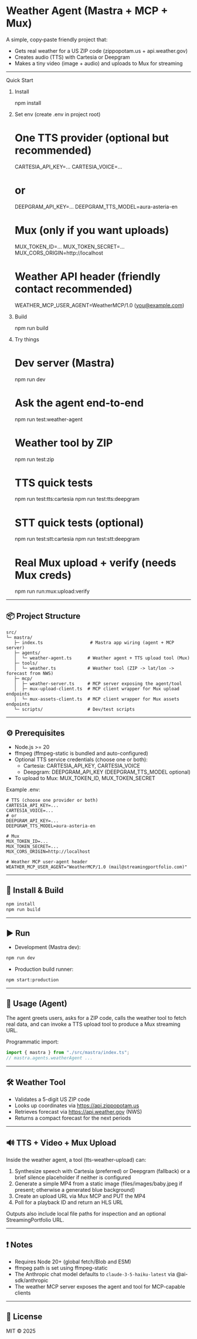 # Weather Agent (Mastra + MCP + Mux)

A simple, copy‑paste friendly project that:

- Gets real weather for a US ZIP code (zippopotam.us + api.weather.gov)
- Creates audio (TTS) with Cartesia or Deepgram
- Makes a tiny video (image + audio) and uploads to Mux for streaming

---

Quick Start

1) Install

   npm install

2) Set env (create .env in project root)

   # One TTS provider (optional but recommended)
   CARTESIA_API_KEY=...
   CARTESIA_VOICE=...
   # or
   DEEPGRAM_API_KEY=...
   DEEPGRAM_TTS_MODEL=aura-asteria-en

   # Mux (only if you want uploads)
   MUX_TOKEN_ID=...
   MUX_TOKEN_SECRET=...
   MUX_CORS_ORIGIN=http://localhost

   # Weather API header (friendly contact recommended)
   WEATHER_MCP_USER_AGENT=WeatherMCP/1.0 (you@example.com)

3) Build

   npm run build

4) Try things

   # Dev server (Mastra)
   npm run dev

   # Ask the agent end‑to‑end
   npm run test:weather-agent

   # Weather tool by ZIP
   npm run test:zip

   # TTS quick tests
   npm run test:tts:cartesia
   npm run test:tts:deepgram

   # STT quick tests (optional)
   npm run test:stt:cartesia
   npm run test:stt:deepgram

   # Real Mux upload + verify (needs Mux creds)
   npm run run:mux:upload:verify

---

## 📦 Project Structure

```
src/
└─ mastra/
   ├─ index.ts                  # Mastra app wiring (agent + MCP server)
   ├─ agents/
   │  └─ weather-agent.ts      # Weather agent + TTS upload tool (Mux)
   ├─ tools/
   │  └─ weather.ts            # Weather tool (ZIP -> lat/lon -> forecast from NWS)
   ├─ mcp/
   │  ├─ weather-server.ts     # MCP server exposing the agent/tool
   │  ├─ mux-upload-client.ts  # MCP client wrapper for Mux upload endpoints
   │  └─ mux-assets-client.ts  # MCP client wrapper for Mux assets endpoints
   └─ scripts/                 # Dev/test scripts
```

---

## ⚙️ Prerequisites

- Node.js >= 20
- ffmpeg (ffmpeg-static is bundled and auto-configured)
- Optional TTS service credentials (choose one or both):
  - Cartesia: CARTESIA_API_KEY, CARTESIA_VOICE
  - Deepgram: DEEPGRAM_API_KEY (DEEPGRAM_TTS_MODEL optional)
- To upload to Mux: MUX_TOKEN_ID, MUX_TOKEN_SECRET

Example .env:

```dotenv
# TTS (choose one provider or both)
CARTESIA_API_KEY=...
CARTESIA_VOICE=...
# or
DEEPGRAM_API_KEY=...
DEEPGRAM_TTS_MODEL=aura-asteria-en

# Mux
MUX_TOKEN_ID=...
MUX_TOKEN_SECRET=...
MUX_CORS_ORIGIN=http://localhost

# Weather MCP user-agent header
WEATHER_MCP_USER_AGENT="WeatherMCP/1.0 (mail@streamingportfolio.com)"
```

---

## 🚀 Install & Build

```sh
npm install
npm run build
```

---

## ▶️ Run

- Development (Mastra dev):

```sh
npm run dev
```

- Production build runner:

```sh
npm start:production
```

---

## 🧠 Usage (Agent)

The agent greets users, asks for a ZIP code, calls the weather tool to fetch real data, and can invoke a TTS upload tool to produce a Mux streaming URL.

Programmatic import:

```ts
import { mastra } from "./src/mastra/index.ts";
// mastra.agents.weatherAgent ...
```

---

## 🛠️ Weather Tool

- Validates a 5-digit US ZIP code
- Looks up coordinates via https://api.zippopotam.us
- Retrieves forecast via https://api.weather.gov (NWS)
- Returns a compact forecast for the next periods

---

## 🔊 TTS + Video + Mux Upload

Inside the weather agent, a tool (tts-weather-upload) can:

1) Synthesize speech with Cartesia (preferred) or Deepgram (fallback) or a brief silence placeholder if neither is configured
2) Generate a simple MP4 from a static image (files/images/baby.jpeg if present; otherwise a generated blue background)
3) Create an upload URL via Mux MCP and PUT the MP4
4) Poll for a playback ID and return an HLS URL

Outputs also include local file paths for inspection and an optional StreamingPortfolio URL.

---

## ❗ Notes

- Requires Node 20+ (global fetch/Blob and ESM)
- ffmpeg path is set using ffmpeg-static
- The Anthropic chat model defaults to `claude-3-5-haiku-latest` via @ai-sdk/anthropic
- The weather MCP server exposes the agent and tool for MCP-capable clients

---

## 📄 License

MIT © 2025